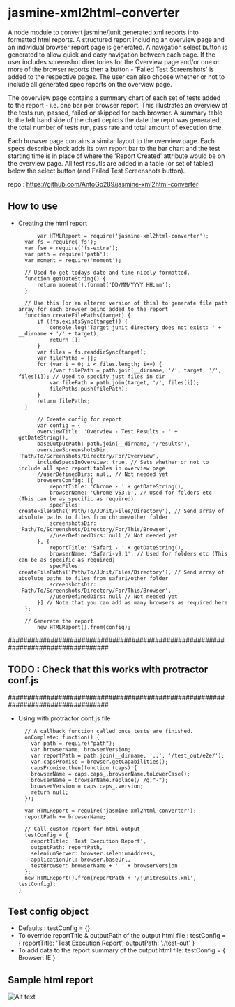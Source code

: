 jasmine-xml2html-converter
=================================

A node module to convert jasmine/junit generated xml reports into formatted html reports. A structured report including an overview page
and an individual browser report page is generated. A navigation select button is generated to allow quick and easy navigation between
each page. If the user includes screenshot directories for the Overview page and/or one or more of the browser reports then a button - 
'Failed Test Screenshots' is added to the respective pages. The user can also choose whether or not to include all generated spec reports
on the overview page. 

The ooverview page contains a summary chart of each set of tests added to the report - i.e. one bar per browser report. This illustrates
an overview of the tests run, passed, failed or skipped for each browser. A summary table to the left hand side of the chart depicts the
date the reprt was generated, the total number of tests run, pass rate and total amount of execution time. 

Each browser page contains a similar layout to the overview page. Each specs describe block adds its own report bar to the bar chart and
the test starting time is in place of where the 'Report Created' attribute would be on the overview page. All test resutls are added in
a table (or set of tables) below the select button (and Failed Test Screenshots button).

repo : https://github.com/AntoGo289/jasmine-xml2html-converter

How to use
----------------------------------
* Creating the html report

  			var HTMLReport = require('jasmine-xml2html-converter');
        var fs = require('fs');
        var fse = require('fs-extra');
        var path = require('path');
        var moment = require('moment');

        // Used to get todays date and time nicely formatted.
        function getDateString() {
            return moment().format('DD/MM/YYYY HH:mm');
        }

        // Use this (or an altered version of this) to generate file path array for each browser being added to the report
        function createFilePaths(target) {
            if (!fs.existsSync(target)) {
                console.log('Target junit directory does not exist: ' + __dirname + '/' + target);
                return [];
            }
            var files = fs.readdirSync(target);
            var filePaths = [];
            for (var i = 0; i < files.length; i++) {
                //var filePath = path.join(__dirname, '/', target, '/', files[i]); // Used to specify just files in dir
                var filePath = path.join(target, '/', files[i]);
                filePaths.push(filePath);
            }
            return filePaths;
        }

    		// Create config for report
    		var config = {
            overviewTitle: 'Overview - Test Results - ' + getDateString(),
            baseOutputPath: path.join(__dirname, '/results'),
            overviewScreenshotsDir: 'Path/To/Screenshots/Directory/For/Overview',
            includeSpecsInOverview: true, // Sets whether or not to include all spec report tables in overview page
            //userDefinedDirs: null, // Not needed yet
            browsersConfig: [{
                reportTitle: 'Chrome - ' + getDateString(),
                browserName: 'Chrome-v53.0', // Used for folders etc (This can be as specific as required)
                specFiles: createFilePaths('Path/To/JUnit/Files/Directory'), // Send array of absolute paths to files from chrome/other folder
                screenshotsDir: 'Path/To/Screenshots/Directory/For/This/Browser',
                //userDefinedDirs: null // Not needed yet
            }, {
                reportTitle: 'Safari - ' + getDateString(),
                browserName: 'Safari-v9.1', // Used for folders etc (This can be as specific as required)
                specFiles: createFilePaths('Path/To/JUnit/Files/Directory'), // Send array of absolute paths to files from safari/other folder
                screenshotsDir: 'Path/To/Screenshots/Directory/For/This/Browser',
                //userDefinedDirs: null // Not needed yet
            }] // Note that you can add as many browsers as required here
        };
        
        // Generate the report 
    		new HTMLReport().from(config);

##################################################################################
## TODO : Check that this works with protractor conf.js
##################################################################################

* Using with protractor conf.js file

        // A callback function called once tests are finished.
        onComplete: function() {
          var path = require("path");
          var browserName, browserVersion;
          var reportPath = path.join(__dirname, '..', '/test_out/e2e/');
          var capsPromise = browser.getCapabilities();
          capsPromise.then(function (caps) {
          browserName = caps.caps_.browserName.toLowerCase();
          browserName = browserName.replace(/ /g,"-");
          browserVersion = caps.caps_.version;
          return null;
        });
        
        var HTMLReport = require('jasmine-xml2html-converter');
        reportPath += browserName;

        // Call custom report for html output
        testConfig = {
          reportTitle: 'Test Execution Report',
          outputPath: reportPath,
          seleniumServer: browser.seleniumAddress,
          applicationUrl: browser.baseUrl,
          testBrowser: browserName + ' ' + browserVersion
        };
        new HTMLReport().from(reportPath + '/junitresults.xml', testConfig);
      }

Test config object
----------------------------------
* Defaults : testConfig = {} 
* To override reportTitle & outputPath of the output html file : testConfig = { reportTitle: 'Test Execution Report', outputPath: './test-out' }
* To add data to the report summary of the output html file: testConfig = { Browser: IE }

Sample html report
----------------------------------
![Alt text](https://raw.githubusercontent.com/AntoGo289/jasmine-xml2html-converter/master/sample_test_report.png?raw=true)

